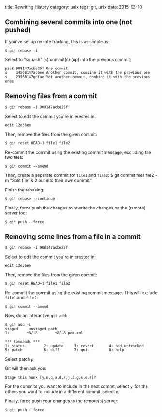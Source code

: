 title: Rewriting History
category: unix
tags: git, unix
date: 2015-03-10

## Combining several commits into one (not pushed)

If you've set up remote tracking, this is as simple as:

    $ git rebase -i

Select to "squash" (`s`) commit(s) (up) into the previous commit:

    pick 908147acbe25f One commit
    s    34568147acbee Another commit, combine it with the previous one
    s    23568147gdfae Yet another commit, combine it with the previous ones

## Removing files from a commit

    $ git rebase -i 908147acbe25f

Select to edit the commit you're interested in:

    edit 12e36ee

Then, remove the files from the given commit:

    $ git reset HEAD~1 file1 file2

Re-commit the commit using the existing commit message, excluding the
two files:

    $ git commit --amend

Then, create a seperate commit for `file1` and `file2`:
    $ git commit file1 file2 -m "Split file1 & 2 out into their own commit."

Finish the rebasing:

    $ git rebase --continue

Finally, force push the changes to rewrite the changes on the (remote)
server too:

    $ git push --force

## Removing some lines from a file in a commit

    $ git rebase -i 908147acbe25f

Select to edit the commit you're interested in:

    edit 12e36ee

Then, remove the files from the given commit:

    $ git reset HEAD~1 file1 file2

Re-commit the commit using the existing commit message. This will
exclude `file1` and `file2`:

    $ git commit --amend

Now, do an interactive `git add`:

    $ git add -i
    staged     unstaged path
    1:        +8/-8        +8/-8 pom.xml

    *** Commands ***
    1: status         2: update     3: revert       4: add untracked
    5: patch          6: diff       7: quit         8: help


Select patch `p`,

Git will then ask you:

    Stage this hunk [y,n,q,a,d,/,j,J,g,s,e,?]?

For the commits you want to include in the next commt, select `y`, for
the others you want to include in a different commit, select `n`.

Finally, force push your changes to the remote(s) server:

    $ git push --force
